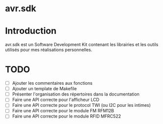 # avr.sdk

# Introduction

avr.sdk est un Software Development Kit contenant les librairies et les outils
utilisés pour mes réalisations personnelles.


# TODO

- [ ] Ajouter les commentaires aux fonctions
- [ ] Ajouter un template de Makefile
- [ ] Présenter l'organisation des répertoires dans la documentation
- [ ] Faire une API correcte pour l'afficheur LCD
- [ ] Faire une API correcte pour le protocol TWI (ou I2C pour les intimes)
- [ ] Faire une API correcte pour le module FM RFM12B
- [ ] Faire une API correcte pour le module RFID MFRC522
